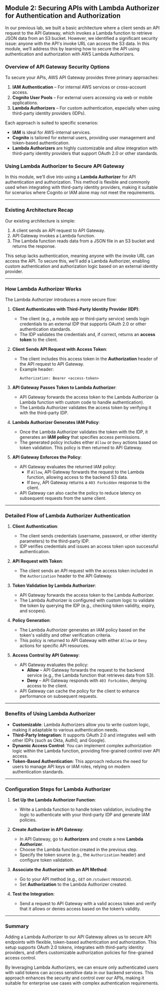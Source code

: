 ## Module 2: Securing APIs with Lambda Authorizer for Authentication and Authorization

In our previous lab, we built a basic architecture where a client sends an API request to the API Gateway, which invokes a Lambda function to retrieve JSON data from an S3 bucket. However, we identified a significant security issue: anyone with the API's invoke URL can access the S3 data. In this module, we’ll address this by learning how to secure the API using authentication and authorization with AWS Lambda Authorizers.

### Overview of API Gateway Security Options

To secure your APIs, AWS API Gateway provides three primary approaches:
1. **IAM Authentication** – For internal AWS services or cross-account access.
2. **Cognito User Pools** – For external users accessing via web or mobile applications.
3. **Lambda Authorizers** – For custom authentication, especially when using third-party identity providers (IDPs).

Each approach is suited to specific scenarios:
- **IAM** is ideal for AWS-internal services.
- **Cognito** is tailored for external users, providing user management and token-based authentication.
- **Lambda Authorizers** are highly customizable and allow integration with third-party identity providers that support OAuth 2.0 or other standards.

### Using Lambda Authorizer to Secure API Gateway

In this module, we’ll dive into using a **Lambda Authorizer** for API authentication and authorization. This method is flexible and commonly used when integrating with third-party identity providers, making it suitable for scenarios where Cognito or IAM alone may not meet the requirements.

---

### **Existing Architecture Recap**

Our existing architecture is simple:
1. A client sends an API request to API Gateway.
2. API Gateway invokes a Lambda function.
3. The Lambda function reads data from a JSON file in an S3 bucket and returns the response.

This setup lacks authentication, meaning anyone with the invoke URL can access the API. To secure this, we’ll add a Lambda Authorizer, enabling custom authentication and authorization logic based on an external identity provider.

---

### **How Lambda Authorizer Works**

The Lambda Authorizer introduces a more secure flow:

1. **Client Authenticates with Third-Party Identity Provider (IDP)**:
   - The client (e.g., a mobile app or third-party service) sends login credentials to an external IDP that supports OAuth 2.0 or other authentication standards.
   - The IDP validates the credentials and, if correct, returns an **access token** to the client.

2. **Client Sends API Request with Access Token**:
   - The client includes this access token in the **Authorization** header of the API request to API Gateway.
   - Example header:
     ```plaintext
     Authorization: Bearer <access-token>
     ```

3. **API Gateway Passes Token to Lambda Authorizer**:
   - API Gateway forwards the access token to the Lambda Authorizer (a Lambda function with custom code to handle authentication).
   - The Lambda Authorizer validates the access token by verifying it with the third-party IDP.

4. **Lambda Authorizer Generates IAM Policy**:
   - Once the Lambda Authorizer validates the token with the IDP, it generates an **IAM policy** that specifies access permissions.
   - The generated policy includes either `Allow` or `Deny` actions based on token validation. This policy is then returned to API Gateway.

5. **API Gateway Enforces the Policy**:
   - API Gateway evaluates the returned IAM policy:
     - If `Allow`, API Gateway forwards the request to the Lambda function, allowing access to the backend S3 data.
     - If `Deny`, API Gateway returns a `403 Forbidden` response to the client.
   - API Gateway can also cache the policy to reduce latency on subsequent requests from the same client.

---

### **Detailed Flow of Lambda Authorizer Authentication**

1. **Client Authentication**:
   - The client sends credentials (username, password, or other identity parameters) to the third-party IDP.
   - IDP verifies credentials and issues an access token upon successful authentication.

2. **API Request with Token**:
   - The client sends an API request with the access token included in the `Authorization` header to the API Gateway.

3. **Token Validation by Lambda Authorizer**:
   - API Gateway forwards the access token to the Lambda Authorizer.
   - The Lambda Authorizer is configured with custom logic to validate the token by querying the IDP (e.g., checking token validity, expiry, and scopes).

4. **Policy Generation**:
   - The Lambda Authorizer generates an IAM policy based on the token's validity and other verification criteria.
   - This policy is returned to API Gateway with either `Allow` or `Deny` actions for specific API resources.

5. **Access Control by API Gateway**:
   - API Gateway evaluates the policy:
     - **Allow** – API Gateway forwards the request to the backend service (e.g., the Lambda function that retrieves data from S3).
     - **Deny** – API Gateway responds with `403 Forbidden`, denying access to the client.
   - API Gateway can cache the policy for the client to enhance performance on subsequent requests.

---

### **Benefits of Using Lambda Authorizer**

- **Customizable**: Lambda Authorizers allow you to write custom logic, making it adaptable to various authentication needs.
- **Third-Party Integration**: It supports OAuth 2.0 and integrates well with other IDPs (such as Okta, Auth0, and Google).
- **Dynamic Access Control**: You can implement complex authorization logic within the Lambda function, providing fine-grained control over API access.
- **Token-Based Authentication**: This approach reduces the need for users to manage API keys or IAM roles, relying on modern authentication standards.

---

### **Configuration Steps for Lambda Authorizer**

1. **Set Up the Lambda Authorizer Function**:
   - Write a Lambda function to handle token validation, including the logic to authenticate with your third-party IDP and generate IAM policies.

2. **Create Authorizer in API Gateway**:
   - In API Gateway, go to **Authorizers** and create a new **Lambda Authorizer**.
   - Choose the Lambda function created in the previous step.
   - Specify the token source (e.g., the `Authorization` header) and configure token validation.

3. **Associate the Authorizer with an API Method**:
   - Go to your API method (e.g., `GET` on `/student` resource).
   - Set **Authorization** to the Lambda Authorizer created.

4. **Test the Integration**:
   - Send a request to API Gateway with a valid access token and verify that it allows or denies access based on the token’s validity.

---

### **Summary**

Adding a Lambda Authorizer to our API Gateway allows us to secure API endpoints with flexible, token-based authentication and authorization. This setup supports OAuth 2.0 tokens, integrates with third-party identity providers, and offers customizable authorization policies for fine-grained access control.

By leveraging Lambda Authorizers, we can ensure only authenticated users with valid tokens can access sensitive data in our backend services. This approach enhances the security and control over our APIs, making it suitable for enterprise use cases with complex authentication requirements. 

